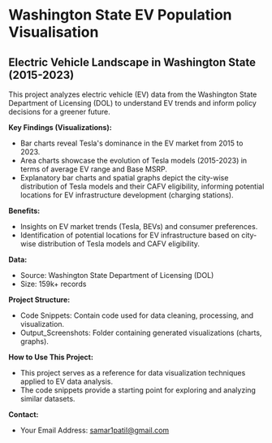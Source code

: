 # Washington State EV Population Visualisation
## Electric Vehicle Landscape in Washington State (2015-2023)

This project analyzes electric vehicle (EV) data from the Washington State Department of Licensing (DOL) to understand EV trends and inform policy decisions for a greener future.

**Key Findings (Visualizations):**

* Bar charts reveal Tesla's dominance in the EV market from 2015 to 2023.
* Area charts showcase the evolution of Tesla models (2015-2023) in terms of average EV range and Base MSRP.
* Explanatory bar charts and spatial graphs depict the city-wise distribution of Tesla models and their CAFV eligibility, informing potential locations for EV infrastructure development (charging stations).

**Benefits:**

* Insights on EV market trends (Tesla, BEVs) and consumer preferences.
* Identification of potential locations for EV infrastructure based on city-wise distribution of Tesla models and CAFV eligibility.

**Data:**

* Source: Washington State Department of Licensing (DOL)
* Size: 159k+ records

**Project Structure:**

* Code Snippets: Contain code used for data cleaning, processing, and visualization.
* Output_Screenshots: Folder containing generated visualizations (charts, graphs).

**How to Use This Project:**

* This project serves as a reference for data visualization techniques applied to EV data analysis. 
* The code snippets provide a starting point for exploring and analyzing similar datasets.

**Contact:**

* Your Email Address: samar1patil@gmail.com

